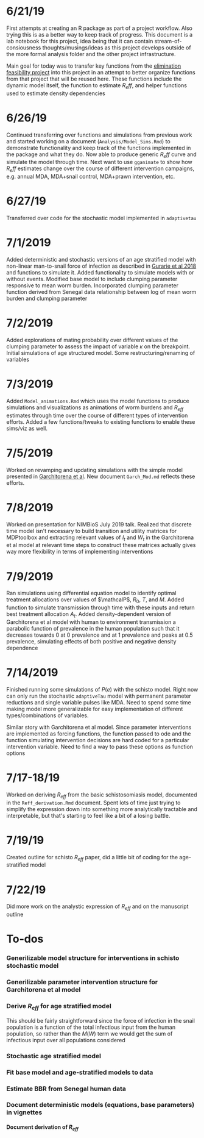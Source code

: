# 6/21/19  
First attempts at creating an R package as part of a project workflow. Also trying this is as a better way to keep track of progress. This document is a lab notebook for this project, idea being that it can contain stream-of-consiousness thoughts/musings/ideas as this project develops outside of the more formal analysis folder and the other project infrastructure. 

Main goal for today was to transfer key functions from the [elimination feasibility project](https://github.com/cmhoove14/EliminationFeasibility) into this project in an attempt to better organize functions from that project that will be reused here. These functions include the dynamic model itself, the function to estimate $R_eff$, and helper functions used to estimate density dependencies

# 6/26/19  
Continued transferring over functions and simulations from previous work and started working on a document (`Analysis/Model_Sims.Rmd`) to demonstrate functionality and keep track of the functions implemented in the package and what they do. Now able to produce generic $R_eff$ curve and simulate the model through time. Next want to use `gganimate` to show how $R_eff$ estimates change over the course of different intervention campaigns, e.g. annual MDA, MDA+snail control, MDA+prawn intervention, etc.

# 6/27/19  
Transferred over code for the stochastic model implemented in `adaptivetau`

# 7/1/2019  
Added deterministic and stochastic versions of an age stratified model with non-linear man-to-snail force of infection as described in [Gurarie et al 2018](https://doi.org/10.1371/journal.pntd.0006514) and functions to simulate it. Added functionality to simulate models with or without events. Modified base model to include clumping parameter responsive to mean worm burden. Incorporated clumping parameter function derived from Senegal data relationship between log of mean worm burden and clumping parameter

# 7/2/2019  
Added explorations of mating probability over different values of the clumping parameter to assess the impact of variable $\kappa$ on the breakpoint. Initial simulations of age structured model. Some restructuring/renaming of variables  

# 7/3/2019  
Added `Model_animations.Rmd` which uses the model functions to produce simulations and visualizations as animations of worm burdens and $R_{eff}$ estimates through time over the course of different types of intervention efforts. Added a few functions/tweaks to existing functions to enable these sims/viz as well.

# 7/5/2019  
Worked on revamping and updating simulations with the simple model presented in [Garchitorena et al](http://rstb.royalsocietypublishing.org/content/372/1722/20160128). New document `Garch_Mod.md` reflects these efforts. 

# 7/8/2019  
Worked on presentation for NIMBioS July 2019 talk. Realized that discrete time model isn't necessary to build transition and utility matrices for MDPtoolbox and extracting relevant values of $I_t$ and $W_t$ in the Garchitorena et al model at relevant time steps to construct these matrices actually gives way more flexibility in terms of implementing interventions

# 7/9/2019  
Ran simulations using differential equation model to identify optimal treatment allocations over values of $\mathcalP$, $R_0$, $T$, and $M$. Added function to simulate transmission through time with these inputs and return best treatment allocation $A_t$. Added density-dependent version of Garchitorena et al model with human to environment transmission a parabolic function of prevalence in the human population such that it decreases towards 0 at 0 prevalence and at 1 prevalence and peaks at 0.5 prevalence, simulating effects of both positive and negative density dependence

# 7/14/2019  
Finished running some simulations of $P(e)$ with the schisto model. Right now can only run the stochastic `adaptiveTau` model with permanent parameter reductions and single variable pulses like MDA. Need to spend some time making model more generalizable for easy implementation of different types/combinations of variables.  

Similar story with Garchitorena et al model. Since parameter interventions are implemented as forcing functions, the function passed to ode and the function simulating intervention decisions are hard coded for a particular intervention variable. Need to find a way to pass these options as function options

# 7/17-18/19  
Worked on deriving $R_{eff}$ from the basic schistosomiasis model, documented in the `Reff_derivation.Rmd` document. Spent lots of time just trying to simplify the expression down into something more analytically tractable and interpretable, but that's starting to feel like a bit of a losing battle.  

# 7/19/19  
Created outline for schisto $R_{eff}$ paper, did a little bit of coding for the age-stratified model  

# 7/22/19  
Did more work on the analystic expression of $R_{eff}$ and on the manuscript outline  

# To-dos  
### Generilizable model structure for interventions in schisto stochastic model
### Generilizable parameter intervention structure for Garchitorena et al model
### Derive $R_{eff}$ for age stratified model  
  This should be fairly straightforward since the force of infection in the snail population is a function of the total infectious input from the human population, so rather than the $M(W)$ term we would get the sum of infectious input over all populations considered
  
### Stochastic age stratified model  
### Fit base model and age-stratified models to data  
### Estimate BBR from Senegal human data  
### Document deterministic models (equations, base parameters) in vignettes  
#### Document derivation of $R_{eff}$  
